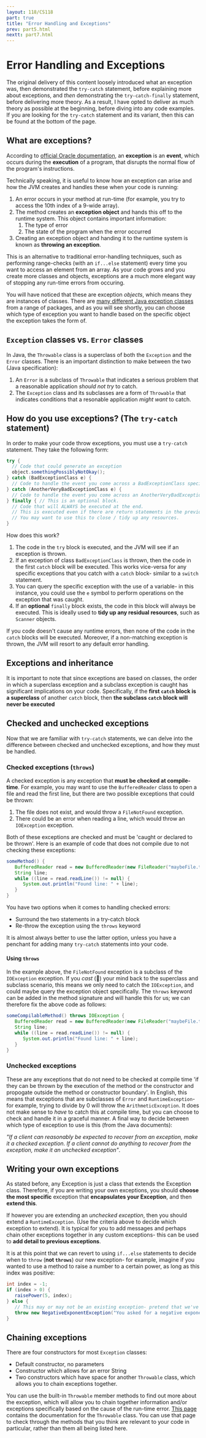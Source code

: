 ```yaml
---
layout: 118/CS118
part: true
title: "Error Handling and Exceptions"
prev: part5.html
nextt: part7.html
---
```


# Error Handling and Exceptions

The original delivery of this content loosely introduced what an exception was, then demonstrated the `try-catch` statement, before explaining more about exceptions, and _then_ demonstrating the `try-catch-finally` statement, before delivering more theory. As a result, I have opted to deliver as much theory as possible at the beginning, before diving into any code examples. If you are looking for the `try-catch` statement and its variant, then this can be found at the bottom of the page.

## What are exceptions?

According to [official Oracle documentation](https://docs.oracle.com/javase/tutorial/essential/exceptions/definition.html#:~:text=Definition%3A%20An%20exception%20is%20an,off%20to%20the%20runtime%20system.&text=This%20block%20of%20code%20is%20called%20an%20exception%20handler.), an **exception** is an **event**, which occurs during the **execution** of a program, that disrupts the normal flow of the program's instructions.

Technically speaking, it is useful to know how an exception can arise and how the JVM creates and handles these when your code is running:
1. An error occurs in your method at run-time (for example, you try to access the 10th index of a 9-wide array).
2. The method creates an **exception object** and hands this off to the runtime system. This object contains important information:
   1. The type of error
   2. The state of the program when the error occurred
3. Creating an exception object and handing it to the runtime system is known as **throwing an exception**.

This is an alternative to traditional error-handling techniques, such as performing range-checks (with an `if...else` statement) every time you want to access an element from an array. As your code grows and you create more classes and objects, exceptions are a much more elegant way of stopping any run-time errors from occuring.

You will have noticed that these are exception _objects_, which means they are instances of classes. There are [many different Java exception classes](https://programming.guide/java/list-of-java-exceptions.html) from a range of packages, and as you will see shortly, you can choose which type of exception you want to handle based on the specific object the exception takes the form of.

## `Exception` classes vs. `Error` classes

In Java, the `Throwable` class is a superclass of both the `Exception` and the `Error` classes. There is an important distinction to make between the two (Java specification):
1. An `Error` is a subclass of `Throwable` that indicates a serious problem that a reasonable application _should not try_ to catch.
2. The `Exception` class and its subclasses are a form of `Throwable` that indicates conditions that a resonable application _might want_ to catch.

## How do you use exceptions? (The `try-catch` statement)
In order to make your code throw exceptions, you must use a `try-catch` statement. They take the following form:

```java
try {
  // Code that could generate an exception
  object.somethingPossiblyNotOkay();
} catch (BadExceptionClass e) {
  // Code to handle the event you come across a BadExceptionClass specifically.
} catch (AnotherVeryBadExceptionClass e) {
  // Code to handle the event you come across an AnotherVeryBadExceptionClass specifically.
} finally { // This is an optional block.
  // Code that will ALWAYS be executed at the end.
  // This is executed even if there are return statements in the previous code blocks.
  // You may want to use this to close / tidy up any resources.
}
```
How does this work?
1. The code in the `try` block is executed, and the JVM will see if an exception is thrown.
2. If an exception of class `BadExceptionClass` is thrown, then the code in the first `catch` block will be executed. This works vice-versa for any specific exceptions that you catch with a `catch` block- similar to a `switch` statement.
3. You can query the specific exception with the use of a variable- in this instance, you could use the `e` symbol to perform operations on the exception that was caught.
4. If an **optional** `finally` block exists, the code in this block will always be executed. This is ideally used to **tidy up any residual resources**, such as `Scanner` objects.

If you code doesn't cause any runtime errors, then none of the code in the `catch` blocks will be executed. Moreover, if a non-matching exception is thrown, the JVM will resort to any default error handling.

## Exceptions and inheritance

It is important to note that since exceptions are based on classes, the order in which a superclass exception and a subclass exception is caught has significant implications on your code. Specifically, if the **first `catch` block is a superclass** of another `catch` block, then **the subclass `catch` block will never be executed**

## Checked and unchecked exceptions

Now that we are familiar with `try-catch` statements, we can delve into the difference between checked and unchecked exceptions, and how they must be handled. 

### Checked exceptions (`throws`)
A checked exception is any exception that **must be checked at compile-time**. For example, you may want to use the `BufferedReader` class to open a file and read the first line, but there are two possible exceptions that could be thrown:
1. The file does not exist, and would throw a `FileNotFound` exception.
2. There could be an error when reading a line, which would throw an `IOException` exception.

Both of these exceptions are checked and must be 'caught or declared to be thrown'. Here is an example of code that does not compile due to not checking these exceptions:

```java
someMethod() {
   BufferedReader read = new BufferedReader(new FileReader("maybeFile.txt"));
   String line;
   while ((line = read.readLine()) != null) {
      System.out.println("Found line: " + line);   
   }
}
```
You have two options when it comes to handling checked errors:
- Surround the two statements in a try-catch block
- Re-throw the exception using the `throws` keyword

It is almost always better to use the latter option, unless you have a penchant for adding many `try-catch` statements into your code.

#### Using `throws`
In the example above, the `FileNotFound` exception is a subclass of the `IOException` exception. If you _cast_ (🥁) your mind back to the superclass and subclass scenario, this means we only need to catch the `IOException`, and could maybe query the exception object specifically. The `throws` keyword can be added in the method signature and will handle this for us; we can therefore fix the above code as follows:

```java
someCompilableMethod() throws IOException {
   BufferedReader read = new BufferedReader(new FileReader("maybeFile.txt"));
   String line;
   while ((line = read.readLine()) != null) {
      System.out.println("Found line: " + line);   
   }
}
```

### Unchecked exceptions

These are any exceptions that do not need to be checked at compile time 'if they can be thrown by the execution of the method or the constructor and propogate outside the method or constructor boundary'. In English, this means that exceptions that are subclasses of `Error` and `RuntimeException`- for example, trying to divide by 0 will throw the `ArithmeticException`. It does not make sense to _have_ to catch this at compile time, but you can choose to check and handle it in a graceful manner. A final way to decide between which type of exception to use is this (from the Java documents):

_"If a client can reasonably be expected to recover from an exception, make it a checked exception. If a client cannot do anything to recover from the exception, make it an unchecked exception"_.

## Writing your own exceptions

As stated before, any Exception is just a class that extends the Exception class. Therefore, if you are writing your own exceptions, you should **choose the most specific** exception that **encapsulates your Exception**, and then **extend this**. 

If however you are extending an _unchecked exception_, then you should extend a `RuntimeException`. (Use the criteria above to decide which exception to extend). It is typical for you to add messages and perhaps chain other exceptions together in any custom exceptions- this can be used to **add detail to previous exceptions**.

It is at this point that we can revert to using `if...else` statements to decide when to `throw` (**not `throws`**) our new exception- for example, imagine if you wanted to use a method to raise a number to a certain power, as long as this index was positive:

```java
int index = -1;
if (index > 0) {
   raisePower(5, index);
} else {
   // This may or may not be an existing exception- pretend that we've just created it now, and that it extends from an Exception that also takes a debug message to be printed.
   throw new NegativeExponentException("You asked for a negative exponent: " + index);
}
```

## Chaining exceptions

There are four constructors for most `Exception` classes:
- Default constructor, no parameters
- Constructor which allows for an error String
- Two constructors which have space for another `Throwable` class, which allows you to chain exceptions together.

You can use the built-in `Throwable` member methods to find out more about the exception, which will allow you to chain together information and/or exceptions specifically based on the cause of the run-time error. [This page](https://docs.oracle.com/javase/7/docs/api/java/lang/Throwable.html) contains the documentation for the `Throwable` class. You can use that page to check through the methods that you think are relevant to your code in particular, rather than them all being listed here.
